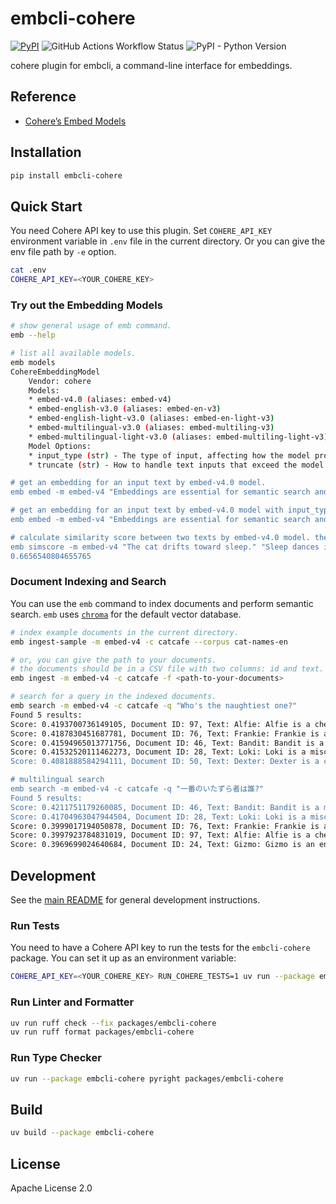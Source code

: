 # embcli-cohere

[![PyPI](https://img.shields.io/pypi/v/embcli-cohere?label=PyPI)](https://pypi.org/project/embcli-cohere/)
![GitHub Actions Workflow Status](https://img.shields.io/github/actions/workflow/status/mocobeta/embcli/ci-cohere.yml?logo=github&label=tests)
![PyPI - Python Version](https://img.shields.io/pypi/pyversions/embcli-cohere)

cohere plugin for embcli, a command-line interface for embeddings.

## Reference

- [Cohere’s Embed Models](https://docs.cohere.com/v2/docs/cohere-embed)

## Installation

```bash
pip install embcli-cohere
```

## Quick Start

You need Cohere API key to use this plugin. Set `COHERE_API_KEY` environment variable in `.env` file in the current directory. Or you can give the env file path by `-e` option.

```bash
cat .env
COHERE_API_KEY=<YOUR_COHERE_KEY>
```

### Try out the Embedding Models

```bash
# show general usage of emb command.
emb --help

# list all available models.
emb models
CohereEmbeddingModel
    Vendor: cohere
    Models:
    * embed-v4.0 (aliases: embed-v4)
    * embed-english-v3.0 (aliases: embed-en-v3)
    * embed-english-light-v3.0 (aliases: embed-en-light-v3)
    * embed-multilingual-v3.0 (aliases: embed-multiling-v3)
    * embed-multilingual-light-v3.0 (aliases: embed-multiling-light-v3)
    Model Options:
    * input_type (str) - The type of input, affecting how the model processes it. Options include 'search_document', 'search_query', 'classification', 'clustering', 'image'.
    * truncate (str) - How to handle text inputs that exceed the model's token limit. Options include 'none', 'start', 'end', 'middle'.

# get an embedding for an input text by embed-v4.0 model.
emb embed -m embed-v4 "Embeddings are essential for semantic search and RAG apps."

# get an embedding for an input text by embed-v4.0 model with input_type=search_query.
emb embed -m embed-v4 "Embeddings are essential for semantic search and RAG apps." -o input_type search_query

# calculate similarity score between two texts by embed-v4.0 model. the default metric is cosine similarity.
emb simscore -m embed-v4 "The cat drifts toward sleep." "Sleep dances in the cat's eyes."
0.6656540804655765
```

### Document Indexing and Search

You can use the `emb` command to index documents and perform semantic search. `emb` uses [`chroma`](https://github.com/chroma-core/chroma) for the default vector database.

```bash
# index example documents in the current directory.
emb ingest-sample -m embed-v4 -c catcafe --corpus cat-names-en

# or, you can give the path to your documents.
# the documents should be in a CSV file with two columns: id and text. the separator should be comma.
emb ingest -m embed-v4 -c catcafe -f <path-to-your-documents>

# search for a query in the indexed documents.
emb search -m embed-v4 -c catcafe -q "Who's the naughtiest one?"
Found 5 results:
Score: 0.4193700736149105, Document ID: 97, Text: Alfie: Alfie is a cheerful and mischievous little cat, always getting into playful trouble with a charming innocence. He loves exploring small spaces and batting at dangling objects. Alfie is incredibly affectionate, quick to purr and eager for cuddles, a delightful bundle of joy and entertainment for his humans.
Score: 0.4187830451687781, Document ID: 76, Text: Frankie: Frankie is a boisterous and playful cat, full of charm and mischief. He loves to zoom around the house and engage in energetic play sessions, especially with crinkly toys. Frankie is also very affectionate, often seeking out his humans for cuddles and purrs after his bursts of energy, a fun-loving friend.
Score: 0.41594965013771756, Document ID: 46, Text: Bandit: Bandit is a mischievous cat, often with mask-like markings, always on the lookout for his next playful heist of a toy or treat. He is clever and energetic, loving to chase and pounce. Despite his roguish name, Bandit is a loving companion who enjoys a good cuddle after his adventures.
Score: 0.41532520111462273, Document ID: 28, Text: Loki: Loki is a mischievous and clever cat, always finding new ways to entertain himself, sometimes at his humans' expense. He is a master of stealth and surprise attacks on toys. Despite his playful trickery, Loki is incredibly charming and affectionate, easily winning hearts with his roguish appeal.
Score: 0.4081888584294111, Document ID: 50, Text: Dexter: Dexter is a clever and sometimes quirky cat, always up to something interesting. He might have a fascination with running water or a particular toy he carries everywhere. Dexter is highly intelligent and enjoys interactive play, keeping his humans entertained with his unique personality and amusing antics, a truly engaging companion.

# multilingual search
emb search -m embed-v4 -c catcafe -q "一番のいたずら者は誰?"
Found 5 results:
Score: 0.4211751179260085, Document ID: 46, Text: Bandit: Bandit is a mischievous cat, often with mask-like markings, always on the lookout for his next playful heist of a toy or treat. He is clever and energetic, loving to chase and pounce. Despite his roguish name, Bandit is a loving companion who enjoys a good cuddle after his adventures.
Score: 0.41704963047944504, Document ID: 28, Text: Loki: Loki is a mischievous and clever cat, always finding new ways to entertain himself, sometimes at his humans' expense. He is a master of stealth and surprise attacks on toys. Despite his playful trickery, Loki is incredibly charming and affectionate, easily winning hearts with his roguish appeal.
Score: 0.3999017194050878, Document ID: 76, Text: Frankie: Frankie is a boisterous and playful cat, full of charm and mischief. He loves to zoom around the house and engage in energetic play sessions, especially with crinkly toys. Frankie is also very affectionate, often seeking out his humans for cuddles and purrs after his bursts of energy, a fun-loving friend.
Score: 0.3997923784831019, Document ID: 97, Text: Alfie: Alfie is a cheerful and mischievous little cat, always getting into playful trouble with a charming innocence. He loves exploring small spaces and batting at dangling objects. Alfie is incredibly affectionate, quick to purr and eager for cuddles, a delightful bundle of joy and entertainment for his humans.
Score: 0.3969699024640684, Document ID: 24, Text: Gizmo: Gizmo is an endearingly quirky cat, full of curious habits and playful antics. He might bat at imaginary foes or carry his favorite small toy everywhere. Gizmo is incredibly entertaining and loves attention, often performing his unique tricks for his amused human audience, always bringing a smile.
```

## Development

See the [main README](https://github.com/mocobeta/embcli/blob/main/README.md) for general development instructions.

### Run Tests

You need to have a Cohere API key to run the tests for the `embcli-cohere` package. You can set it up as an environment variable:

```bash
COHERE_API_KEY=<YOUR_COHERE_KEY> RUN_COHERE_TESTS=1 uv run --package embcli-cohere pytest packages/embcli-cohere/tests/
```

### Run Linter and Formatter

```bash
uv run ruff check --fix packages/embcli-cohere
uv run ruff format packages/embcli-cohere
```

### Run Type Checker

```bash
uv run --package embcli-cohere pyright packages/embcli-cohere
```

## Build

```bash
uv build --package embcli-cohere
```

## License

Apache License 2.0
